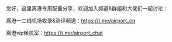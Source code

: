 您好，这里离港专用配置分享，欢迎加入频道&群组和大佬们一起讨论：

离港一二线机场收录&测评频道：https://t.me/airport_cn

离港vip候机室：https://t.me/airport_chat
